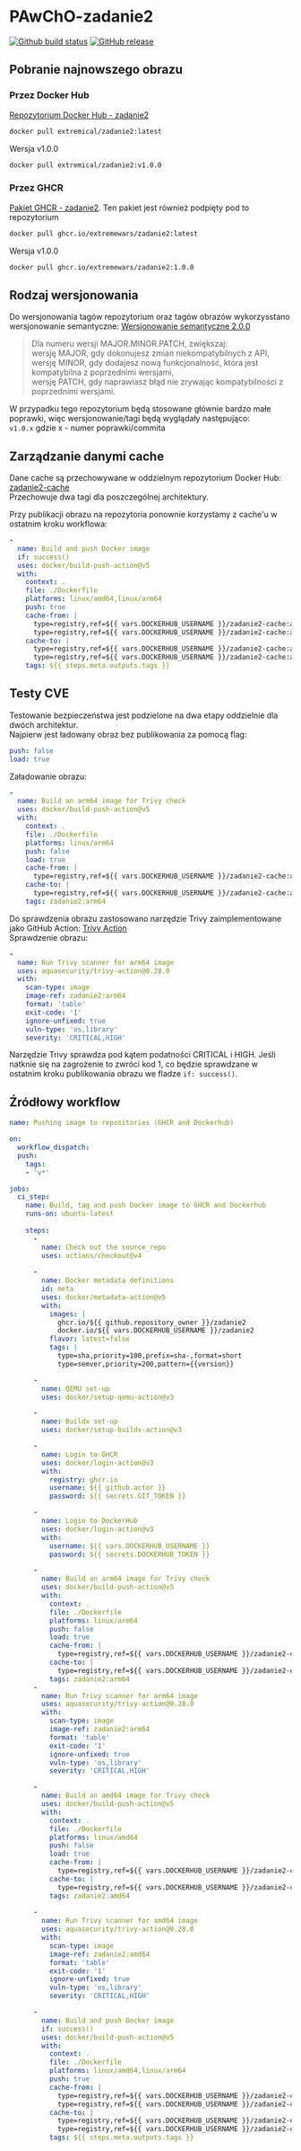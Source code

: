 # PAwChO-zadanie2

[![Github build status](https://github.com/Extremewars/PAwChO-zadanie2/actions/workflows/workflow.yml/badge.svg)](https://github.com/Extremewars/PAwChO-zadanie2/actions/workflows/workflow.yml)
[![GitHub release](https://img.shields.io/github/release/Extremewars/PAwChO-zadanie2.svg)](https://github.com/Extremewars/PAwChO-zadanie2/releases)

## Pobranie najnowszego obrazu

### Przez Docker Hub

[Repozytorium Docker Hub - zadanie2](https://hub.docker.com/repository/docker/extremical/zadanie2/general)
```bash
docker pull extremical/zadanie2:latest
```
Wersja v1.0.0  
```bash
docker pull extremical/zadanie2:v1.0.0
```

### Przez GHCR

[Pakiet GHCR - zadanie2](https://github.com/Extremewars/PAwChO-zadanie2/pkgs/container/zadanie2).
Ten pakiet jest również podpięty pod to repozytorium  
```bash
docker pull ghcr.io/extremewars/zadanie2:latest
```
Wersja v1.0.0  
```bash
docker pull ghcr.io/extremewars/zadanie2:1.0.0
```

## Rodzaj wersjonowania

Do wersjonowania tagów repozytorium oraz tagów obrazów wykorzysstano wersjonowanie semantyczne: [Wersjonowanie semantyczne 2.0.0](https://semver.org/lang/pl/spec/v2.0.0.html)  
  
> Dla numeru wersji MAJOR.MINOR.PATCH, zwiększaj:  
wersję MAJOR, gdy dokonujesz zmian niekompatybilnych z API,  
wersję MINOR, gdy dodajesz nową funkcjonalność, która jest kompatybilna z poprzednimi wersjami,  
wersję PATCH, gdy naprawiasz błąd nie zrywając kompatybilności z poprzednimi wersjami.  

W przypadku tego repozytorium będą stosowane głównie bardzo małe poprawki, więc wersjonowanie/tagi będą wyglądały następująco:  
```v1.0.x```
gdzie x - numer poprawki/commita

## Zarządzanie danymi cache

Dane cache są przechowywane w oddzielnym repozytorium Docker Hub:
[zadanie2-cache](https://hub.docker.com/repository/docker/extremical/zadanie2-cache/general)  
Przechowuje dwa tagi dla poszczególnej architektury.

Przy publikacji obrazu na repozytoria ponownie korzystamy z cache'u w ostatnim kroku workflowa:
```yml
-
  name: Build and push Docker image
  if: success()
  uses: docker/build-push-action@v5
  with:
    context: .
    file: ./Dockerfile
    platforms: linux/amd64,linux/arm64
    push: true
    cache-from: |
      type=registry,ref=${{ vars.DOCKERHUB_USERNAME }}/zadanie2-cache:amd64
      type=registry,ref=${{ vars.DOCKERHUB_USERNAME }}/zadanie2-cache:arm64
    cache-to: |
      type=registry,ref=${{ vars.DOCKERHUB_USERNAME }}/zadanie2-cache:amd64,mode=max,platform=linux/amd64
      type=registry,ref=${{ vars.DOCKERHUB_USERNAME }}/zadanie2-cache:arm64,mode=max,platform=linux/arm64
    tags: ${{ steps.meta.outputs.tags }}
```

## Testy CVE

Testowanie bezpieczeństwa jest podzielone na dwa etapy oddzielnie dla dwóch architektur.  
Najpierw jest ładowany obraz bez publikowania za pomocą flag:
```yml
push: false
load: true
```

Załadowanie obrazu:
```yml
- 
  name: Build an arm64 image for Trivy check
  uses: docker/build-push-action@v5
  with:
    context: .
    file: ./Dockerfile
    platforms: linux/arm64
    push: false
    load: true
    cache-from: |
      type=registry,ref=${{ vars.DOCKERHUB_USERNAME }}/zadanie2-cache:arm64
    cache-to: |
      type=registry,ref=${{ vars.DOCKERHUB_USERNAME }}/zadanie2-cache:arm64,mode=max,platform=linux/arm64
    tags: zadanie2:arm64
```
Do sprawdzenia obrazu zastosowano narzędzie Trivy zaimplementowane jako GitHub Action: [Trivy Action](https://github.com/aquasecurity/trivy-action)  
Sprawdzenie obrazu:
```yml
-
  name: Run Trivy scanner for arm64 image
  uses: aquasecurity/trivy-action@0.28.0
  with:
    scan-type: image
    image-ref: zadanie2:arm64
    format: 'table'
    exit-code: '1'
    ignore-unfixed: true
    vuln-type: 'os,library'
    severity: 'CRITICAL,HIGH'
```
Narzędzie Trivy sprawdza pod kątem podatności CRITICAL i HIGH. Jeśli natknie się na zagrożenie to zwróci kod 1, 
co będzie sprawdzane w ostatnim kroku publikowania obrazu we fladze ```if: success()```.

## Źródłowy workflow

```yml
name: Pushing image to repositories (GHCR and Dockerhub)

on:
  workflow_dispatch:
  push:
    tags:
    - 'v*'

jobs:
  ci_step:
    name: Build, tag and push Docker image to GHCR and Dockerhub
    runs-on: ubuntu-latest
      
    steps:
      -
        name: Check out the source_repo
        uses: actions/checkout@v4
      
      - 
        name: Docker metadata definitions
        id: meta
        uses: docker/metadata-action@v5
        with:
          images: |
            ghcr.io/${{ github.repository_owner }}/zadanie2
            docker.io/${{ vars.DOCKERHUB_USERNAME }}/zadanie2
          flavor: latest=false
          tags: |
            type=sha,priority=100,prefix=sha-,format=short
            type=semver,priority=200,pattern={{version}}   

      - 
        name: QEMU set-up
        uses: docker/setup-qemu-action@v3

      - 
        name: Buildx set-up
        uses: docker/setup-buildx-action@v3

      - 
        name: Login to GHCR
        uses: docker/login-action@v3
        with:
          registry: ghcr.io
          username: ${{ github.actor }}
          password: ${{ secrets.GIT_TOKEN }}

      - 
        name: Login to DockerHub
        uses: docker/login-action@v3
        with:
          username: ${{ vars.DOCKERHUB_USERNAME }}
          password: ${{ secrets.DOCKERHUB_TOKEN }}

      - 
        name: Build an arm64 image for Trivy check
        uses: docker/build-push-action@v5
        with:
          context: .
          file: ./Dockerfile
          platforms: linux/arm64
          push: false
          load: true
          cache-from: |
            type=registry,ref=${{ vars.DOCKERHUB_USERNAME }}/zadanie2-cache:arm64
          cache-to: |
            type=registry,ref=${{ vars.DOCKERHUB_USERNAME }}/zadanie2-cache:arm64,mode=max,platform=linux/arm64
          tags: zadanie2:arm64
      -
        name: Run Trivy scanner for arm64 image
        uses: aquasecurity/trivy-action@0.28.0
        with:
          scan-type: image
          image-ref: zadanie2:arm64
          format: 'table'
          exit-code: '1'
          ignore-unfixed: true
          vuln-type: 'os,library'
          severity: 'CRITICAL,HIGH'

      - 
        name: Build an amd64 image for Trivy check
        uses: docker/build-push-action@v5
        with:
          context: .
          file: ./Dockerfile
          platforms: linux/amd64
          push: false
          load: true
          cache-from: |
            type=registry,ref=${{ vars.DOCKERHUB_USERNAME }}/zadanie2-cache:amd64
          cache-to: |
            type=registry,ref=${{ vars.DOCKERHUB_USERNAME }}/zadanie2-cache:amd64,mode=max,platform=linux/amd64
          tags: zadanie2:amd64
      
      -
        name: Run Trivy scanner for amd64 image
        uses: aquasecurity/trivy-action@0.28.0
        with:
          scan-type: image
          image-ref: zadanie2:amd64
          format: 'table'
          exit-code: '1'
          ignore-unfixed: true
          vuln-type: 'os,library'
          severity: 'CRITICAL,HIGH'

      -
        name: Build and push Docker image
        if: success()
        uses: docker/build-push-action@v5
        with:
          context: .
          file: ./Dockerfile
          platforms: linux/amd64,linux/arm64
          push: true
          cache-from: |
            type=registry,ref=${{ vars.DOCKERHUB_USERNAME }}/zadanie2-cache:amd64
            type=registry,ref=${{ vars.DOCKERHUB_USERNAME }}/zadanie2-cache:arm64
          cache-to: |
            type=registry,ref=${{ vars.DOCKERHUB_USERNAME }}/zadanie2-cache:amd64,mode=max,platform=linux/amd64
            type=registry,ref=${{ vars.DOCKERHUB_USERNAME }}/zadanie2-cache:arm64,mode=max,platform=linux/arm64
          tags: ${{ steps.meta.outputs.tags }}

```
